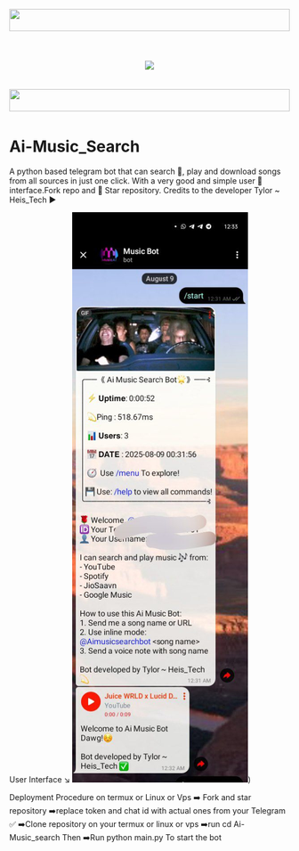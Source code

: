 <p align="center">
  <img src="https://i.imgur.com/dBaSKWF.gif" height="40" width="100%">
</p>
<h1 align="center">
  <img src="https://readme-typing-svg.herokuapp.com?font=Fira+Code&size=25&duration=6000&color=00FF00&background=000000&center=true&vCenter=true&width=600&lines=⚡+BEST+Ai+Telegram+Music+Search🔎+Bot;🔥+Bot+Developed+By+Tylor+~Heis_Tech;⚡+Fork+🔒+And+Star🌟+Repository" ="Typing Animation">
<p align="center">
  <img src="https://i.imgur.com/dBaSKWF.gif" height="40" width="100%">
</p>

# Ai-Music_Search
A python based telegram bot that can search 🔎, play and download songs from all sources in just one click. With a very good and simple user 👤 interface.Fork repo and 🌟 Star repository. Credits to the developer Tylor ~ Heis_Tech ▶️ 

User Interface ↘️
![Music Search Example](https://github.com/heis448/Ai-Music-Search_Bot/blob/main/IMG_20250809_003434_971.jpg?raw=true))

Deployment Procedure on termux or Linux or Vps
➡️ Fork and star repository
➡️replace token and chat id with actual ones from your Telegram ✅
➡️Clone repository on your termux or linux or vps
➡️run cd Ai-Music_search
Then
➡️Run python main.py
To start the bot
